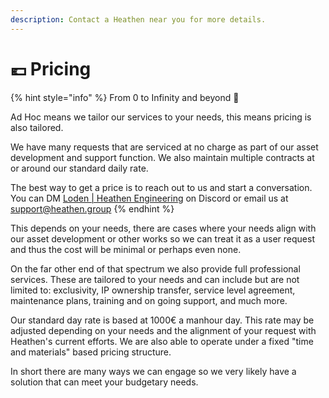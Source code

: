 ```yaml
---
description: Contact a Heathen near you for more details.
---
```


# 💶 Pricing

{% hint style="info" %}
From 0 to Infinity and beyond 🚀

Ad Hoc means we tailor our services to your needs, this means pricing is also tailored.&#x20;



We have many requests that are serviced at no charge as part of our asset development and support function. We also maintain multiple contracts at or around our standard daily rate.



The best way to get a price is to reach out to us and start a conversation. You can DM [Loden | Heathen Engineering](https://discord.gg/6X3xrRc) on Discord or email us at [support@heathen.group](mailto://support@heathen.group)&#x20;
{% endhint %}

This depends on your needs, there are cases where your needs align with our asset development or other works so we can treat it as a user request and thus the cost will be minimal or perhaps even none.

On the far other end of that spectrum we also provide full professional services. These are tailored to your needs and can include but are not limited to: exclusivity, IP ownership transfer, service level agreement, maintenance plans, training and on going support, and much more.&#x20;

Our standard day rate is based at 1000€ a manhour day. This rate may be adjusted depending on your needs and the alignment of your request with Heathen's current efforts. We are also able to operate under a fixed "time and materials" based pricing structure.

In short there are many ways we can engage so we very likely have a solution that can meet your budgetary needs.
